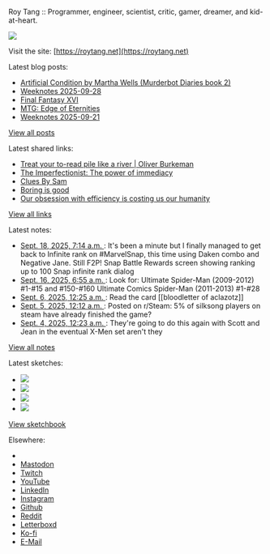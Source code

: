 Roy Tang :: Programmer, engineer, scientist, critic, gamer, dreamer, and kid-at-heart.

![](https://roytang.net/static/img/profile.jpg)

Visit the site: [https://roytang.net](https://roytang.net)

Latest blog posts:

- [Artificial Condition by Martha Wells (Murderbot Diaries book 2)](https://roytang.net/2025/10/artificial-condition/)
- [Weeknotes 2025-09-28](https://roytang.net/2025/09/weeknotes-09-28/)
- [Final Fantasy XVI](https://roytang.net/2025/09/final-fantasy-xvi/)
- [MTG: Edge of Eternities](https://roytang.net/2025/09/mtg-edge/)
- [Weeknotes 2025-09-21](https://roytang.net/2025/09/weeknotes-09-21/)

[View all posts](https://roytang.net/blog)

Latest shared links:

- [Treat your to-read pile like a river | Oliver Burkeman](https://roytang.net/2025/09/869cc4b20082075cf86924a564f52cc9/)
- [The Imperfectionist: The power of immediacy](https://roytang.net/2025/09/7fbe97337ae4674d5c1e336c685a8cef/)
- [Clues By Sam](https://roytang.net/2025/09/a414087ec542c94481796a15efbe84b8/)
- [Boring is good](https://roytang.net/2025/09/5e80df779be836701dc68d3e8ac06a38/)
- [Our obsession with efficiency is costing us our humanity](https://roytang.net/2025/09/97ce5f48194b4fd80568f1be9f4b5f53/)

[View all links](https://roytang.net/links)

Latest notes:

- [Sept. 18, 2025, 7:14 a.m. ](https://roytang.net/2025/09/115222174502202279/): It&#x27;s been a minute but I finally managed to get back to Infinite rank on #MarvelSnap, this time using Daken combo and Negative Jane. Still F2P! Snap Battle Rewards screen showing ranking up to 100 Snap infinite rank dialog
- [Sept. 16, 2025, 6:55 a.m. ](https://roytang.net/2025/09/nefh1dm/): Look for: Ultimate Spider-Man (2009-2012) #1-#15 and #150-#160 Ultimate Comics Spider-Man (2011-2013) #1-#28
- [Sept. 6, 2025, 12:25 a.m. ](https://roytang.net/2025/09/nckxipg/): Read the card [[bloodletter of aclazotz]]
- [Sept. 5, 2025, 12:12 a.m. ](https://roytang.net/2025/09/1n8ehtp/): Posted on r/Steam: 5% of silksong players on steam have already finished the game?
- [Sept. 4, 2025, 12:23 a.m. ](https://roytang.net/2025/09/nc7tl1b/): They&#x27;re going to do this again with Scott and Jean in the eventual X-Men set aren&#x27;t they

[View all notes](https://roytang.net/notes)

Latest sketches:


- ![](https://roytang.net/media/cache/32/e6/32e6bccc49e8369f7e33d4b393e24821.jpg)
- ![](https://roytang.net/media/cache/6d/bb/6dbb65d9198fe1692eed00385ef079c4.jpg)
- ![](https://roytang.net/media/cache/55/78/5578c142afd534e31f9723865e041b14.jpg)
- ![](https://roytang.net/media/cache/ab/48/ab48f5f9b0480e3f07e72a0a6795f014.jpg)

[View sketchbook](https://roytang.net/albums/sketchbook)


Elsewhere:

- []()
- [Mastodon](https://indieweb.social/@roytang)
- [Twitch](https://twitch.tv/twitchyroy)
- [YouTube](https://youtube.com/@roytang)
- [LinkedIn](https://www.linkedin.com/in/roytang)
- [Instagram](https://instagram.com/roytang0400)
- [Github](https://github.com/roytang)
- [Reddit](https://reddit.com/u/hungryroy)
- [Letterboxd](https://letterboxd.com/hungryroy/)
- [Ko-fi](https://ko-fi.com/roytang)
- [E-Mail](mailto:hello@roytang.net)